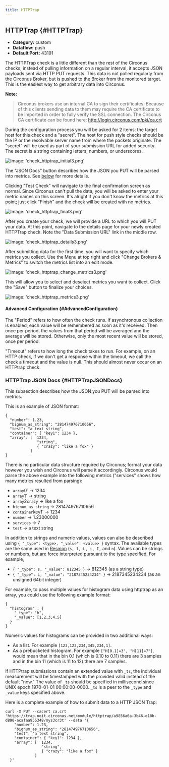 ```yaml
---
title: HTTPTrap
---
```


## HTTPTrap {#HTTPTrap}
 * **Category:** custom
 * **Dataflow:** push
 * **Default Port:** 43191

The HTTPTrap check is a little different than the rest of the Circonus checks; instead of pulling information on a regular interval, it accepts JSON payloads sent via HTTP PUT requests. This data is not polled regularly from the Circonus Broker, but is pushed to the Broker from the monitored target. This is the easiest way to get arbitrary data into Circonus.

**Note:**
> Circonus brokers use an internal CA to sign their certificates.  Because of this clients sending data to them may require the CA certificate to be imported in order to fully verify the SSL connection.  The Circonus CA certificate can be found here: http://login.circonus.com/pki/ca.crt

During the configuration process you will be asked for 2 items: the target host for this check and a "secret". The host for push style checks should be the IP or the resolvable server name from where the packets originate. The "secret" will be used as part of your submission URL for added security. The secret is a string containing letters, numbers, or underscores.

![Image: 'check_httptrap_initial3.png'](/images/circonus/check_httptrap_initial3.png)

The "JSON Docs" button describes how the JSON you PUT will be parsed into metrics. See [below](/circonus/data-collection/check-types/httptrap#HTTPTrapJSONDocs) for more details.

Clicking "Test Check" will navigate to the final confirmation screen as normal. Since Circonus can't pull the data, you will be asked to enter your metric names on this screen. It's alright if you don't know the metrics at this point; just click "Finish" and the check will be created with no metrics.

![Image: 'check_httptrap_final3.png'](/images/circonus/check_httptrap_final3.png)

After you create your check, we will provide a URL to which you will PUT your data. At this point, navigate to the details page for your newly created HTTPTrap check. Note the "Data Submission URL" link in the middle row.

![Image: 'check_httptrap_details3.png'](/images/circonus/check_httptrap_details3.png)

After submitting data for the first time, you will want to specify which metrics you collect. Use the Menu at top right and click "Change Brokers & Metrics" to switch the metrics list into an edit mode.

![Image: 'check_httptrap_change_metrics3.png'](/images/circonus/check_httptrap_change_metrics3.png)

This will allow you to select and deselect metrics you want to collect. Click the "Save" button to finalize your choices.

![Image: 'check_httptrap_metrics3.png'](/images/circonus/check_httptrap_metrics3.png)


#### Advanced Configuration {#AdvancedConfiguration}
The "Period" refers to how often the check runs. If asynchronous collection is enabled, each value will be remembered as soon as it's received. Then once per period, the values from that period will be averaged and the average will be stored. Otherwise, only the most recent value will be stored, once per period.

"Timeout" refers to how long the check takes to run. For example, on an HTTP check, if we don't get a response within the timeout, we call the check a timeout and the value is null. This should almost never occur on an HTTPtrap check.


### HTTPTrap JSON Docs {#HTTPTrapJSONDocs}
This subsection describes how the JSON you PUT will be parsed into metrics.

This is an example of JSON format:
```
{ 
  "number": 1.23,
  "bignum_as_string": "281474976710656",
  "test": "a text string",
  "container": { "key1": 1234 },
  "array": [  1234, 
              "string",
              { "crazy": "like a fox" }
           ]
}
```
There is no particular data structure required by Circonus; format your data however you wish and Circonus will parse it accordingly. Circonus would parse the above example into the following metrics ("services" shows how many metrics resulted from parsing):
 * `array`0` -> 1234
 * `array`1` -> string
 * `array`2`crazy` -> like a fox
 * `bignum_as_string` -> 281474976710656
 * `container`key1` -> 1234
 * `number` -> 1.23000000
 * `services` -> 7
 * `test` -> a text string

In addition to strings and numeric values, values can also be described using ` { "_type": <type>, "_value": <value> } ` syntax. The available types are the same used in [Resmon](/circonus/data-collection/check-types/resmon) (`s, l, L, i, I,` and `n`). Values can be strings or numbers, but are force interpreted pursuant to the type specified. For example,
 * ` { "_type": s, "_value": 812345 } ` -> 812345 (as a string type)
 * ` { "_type": L, "_value": "2187345234234" } ` -> 2187345234234 (as an unsigned 64bit integer)

For example, to pass multiple values for histogram data using httptrap as an array, you could use the following example format:
```
{
  "histogram" : {
    "_type": "h",
    "_value": [1,2,3,4,5]
  }
}
```

Numeric values for histograms can be provided in two additional ways:
 * As a list. For example `[123,123,234,345,234,1]`.
 * As a prebucketed histogram. For example `["H[0.1]=3", "H[11]=7"]`, would mean that in the bin 0.1 (which is 0.10 to 0.11) there are 3 samples and in the bin 11 (which is 11 to 12) there are 7 samples.

If HTTPtrap submissions contain an extended value with `_ts`, the individual measurement will be timestamped with the provided valid instead of the default "now."  The value of `_ts` should be specified in millisecond since UNIX epoch 1970-01-01 00:00:00-0000.  `_ts` is a peer to the `_type` and `_value` keys specified above.

Here is a complete example of how to submit data to a HTTP JSON Trap:

```
curl -X PUT --cacert ca.crt 'https://trap.noit.circonus.net/module/httptrap/a9856a6a-3b46-e18b-d890-acafaa955348/mys3cr3t' --data '{
    "number": 1.23,
    "bignum_as_string": "281474976710656",
    "test": "a text string",
    "container": { "key1": 1234 },
    "array": [  1234,
                "string",
                { "crazy": "like a fox" }
             ]
  }'
```
